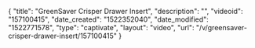 {
    "title": "GreenSaver Crisper Drawer Insert",
    "description": "",
    "videoid": "157100415",
    "date_created": "1522352040",
    "date_modified": "1522771578",
    "type": "captivate",
    "layout": "video",
    "url": "\/v\/greensaver-crisper-drawer-insert\/157100415"
}